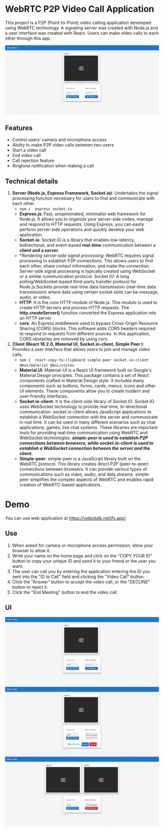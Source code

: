 # WebRTC P2P Video Call Application
This project is a P2P (Point-to-Point) video calling application developed using WebRTC technology. A signaling server was created with Node.js and a user interface was created with React. Users can make video calls to each other through this app.

![](client/src/assets/images/index.PNG)


## Features

- Control users' camera and microphone access
- Ability to make P2P video calls between two users
- Start a video call
- End video call
- Call rejection feature
- Ringtone notification when making a call

## Technical details

1. **Server (Node.js, Express Framework, Socket.io)**: Undertakes the signal processing function necessary for users to find and communicate with each other.
   - `npm i  express socket.io`
   - **Express.js**: Fast, unopinionated, minimalist web framework for Node.js. It allows you to organize your server-side codes, manage and respond to HTTP requests. Using Express, you can easily perform server-side operations and quickly develop your web application.
   - **Socket.io**: Socket.IO is a library that enables low-latency, bidirectional, and event-based **real-time** communication between a **client and a server**.
   - **Rendering server-side signal processing*: WebRTC requires signal processing to establish P2P connections. This allows users to find each other, share contact information, and make the connection. Server-side signal processing is typically created using WebSocket or a similar communication protocol. 
Socket.IO: A long polling/WebSocket-based third-party transfer protocol for Node.js.Sockets provide real-time data transmission (real-time data transmission) where data using certain socket slots can be message, audio, or video.
   - **HTTP**: It is the core HTTP module of Node.js. This module is used to create HTTP servers and process HTTP requests. The **http.createServer()** function converted the Express application into an HTTP server.
   - **cors**: An Express middleware used to bypass Cross-Origin Resource Sharing (CORS) blocks. This software adds CORS headers required to respond to requests from different sources. In this application, CORS obstacles are removed by using cors.
2. **Client (React 18.2.0, Material UI, Socket.io-client, Simple Peer )**: Provides a user interface that allows users to join and manage video calls.
    - `npm i  react-copy-to-clipboard simple-peer socket.io-client @mui/material @mui/styles`
    - **Material UI**: Material-UI is a React UI framework built on Google's Material Design principles. This package contains a set of React components crafted in Material Design style. It includes many components such as buttons, forms, cards, menus, icons and other UI elements. These components allow you to create modern and user-friendly interfaces.
    - **Socket.io-client**: It is the *client-side* library of Socket.IO. Socket.IO uses WebSocket technology to provide real-time, bi-directional communication. socket.io-client allows JavaScript applications to establish a WebSocket connection with the server and communicate in real time. It can be used in many different scenarios such as chat applications, games, live chat systems.
    These libraries are important tools for providing real-time communication using WebRTC and WebSocket technologies. ***simple-peer is used to establish P2P connections between browsers, while socket.io-client is used to establish a WebSocket connection between the server and the client.*** 
    - **Simple-peer**: simple-peer is a JavaScript library built on the WebRTC protocol. This library creates direct P2P (peer-to-peer) connections between browsers. It can provide various types of communications such as video, audio, and data streams. simple-peer simplifies the complex aspects of WebRTC and enables rapid creation of WebRTC-based applications.
# Demo 
You can use web application at https://videotalk.netlify.app/

## Use
1. When asked for camera or microphone access permission, allow your browser to allow it.
2. Write your name on the home page and click on the "COPY YOUR ID" button to copy your unique ID and send it to your friend or the user you want.
3. The user can call you by entering the application entering the ID you sent into the "ID to Call" field and clicking the "Video Call" button.
4. Click the "Answer" button to accept the video call, or the "DECLINE" button to reject it.
5. Click the "End Meeting" button to end the video call.
## UI
![](client/src/assets/images/index.PNG)
![](client/src/assets/images/calling.PNG)
![](client/src/assets/images/meeting.PNG)
